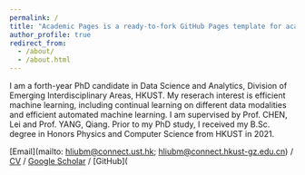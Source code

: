 ```yaml
---
permalink: /
title: "Academic Pages is a ready-to-fork GitHub Pages template for academic personal websites"
author_profile: true
redirect_from: 
  - /about/
  - /about.html
---
```


I am a forth-year PhD candidate in Data Science and Analytics, Division of Emerging Interdisciplinary Areas, HKUST. My reserach interest is efficient machine learning, including continual learning on different data modalities and efficient automated machine learning. I am supervised by Prof. CHEN, Lei and Prof. YANG, Qiang. Prior to my PhD study, I received my B.Sc. degree in Honors Physics and Computer Science from HKUST in 2021.

[Email](mailto: hliubm@connect.ust.hk; hliubm@connect.hkust-gz.edu.cn) / [CV](https://liuhanmo321.github.io/files/CV_Hanmo_Liu.pdf) / [Google Scholar](https://scholar.google.com/citations?user=7cL-8BkAAAAJ&hl=zh-CN) / [GitHub](